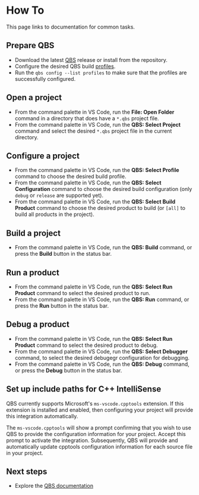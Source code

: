 # How To

This page links to documentation for common tasks.

## Prepare QBS

* Download the latest [QBS](https://download.qt.io/official_releases/qbs/) release
or install from the repository.
* Configure the desired QBS build [profiles](https://doc.qt.io/qbs/configuring.html).
* Run the `qbs config --list profiles` to make sure that the profiles
are successfully configured.

## Open a project

* From the command palette in VS Code, run the **File: Open Folder** command
in a directory that does have a `*.qbs` project file.
* From the command palette in VS Code, run the **QBS: Select Project** command
and select the desired `*.qbs` project file in the current directory.

## Configure a project

* From the command palette in VS Code, run the **QBS: Select Profile** command
to choose the desired build profile.
* From the command palette in VS Code, run the **QBS: Select Configuration** command
to choose the desired build configuration (only `debug` or `release` are supported yet).
* From the command palette in VS Code, run the **QBS: Select Build Product** command
to choose the desired product to build (or `[all]` to build all products in the project).

## Build a project

* From the command palette in VS Code, run the **QBS: Build** command,
or press the **Build** button in the status bar.

## Run a product

* From the command palette in VS Code, run the **QBS: Select Run Product** command
to select the desired product to run.
* From the command palette in VS Code, run the **QBS: Run** command,
or press the **Run** button in the status bar.

## Debug a product

* From the command palette in VS Code, run the **QBS: Select Run Product** command
to select the desired product to debug.
* From the command palette in VS Code, run the **QBS: Select Debugger** command,
to select the desired debugegr configuration for debugging.
* From the command palette in VS Code, run the **QBS: Debug** command,
or press the **Debug** button in the status bar.

## Set up include paths for C++ IntelliSense

QBS currently supports Microsoft's `ms-vscode.cpptools` extension. If this extension
is installed and enabled, then configuring your project will provide this integration
automatically.

The `ms-vscode.cpptools` will show a prompt confirming that you wish to use QBS to
provide the configuration information for your project. Accept this prompt to activate
the integration. Subsequently, QBS will provide and automatically update cpptools
configuration information for each source file in your project.

## Next steps

- Explore the [QBS documentation](README.md)
